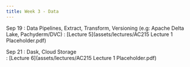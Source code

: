 ```yaml
---
title: Week 3 - Data
---
```


Sep 19
: Data Pipelines, Extract, Transform, Versioning (e.g: Apache Delta Lake, Pachyderm/DVC)
  : [Lecture 5](assets/lectures/AC215 Lecture 1 Placeholder.pdf)


Sep 21
: Dask, Cloud Storage	
  : [Lecture 6](assets/lectures/AC215 Lecture 1 Placeholder.pdf)
